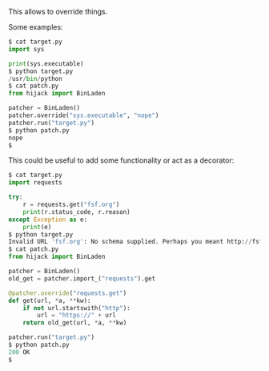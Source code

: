 This allows to override things.

Some examples:
```python
$ cat target.py
import sys

print(sys.executable)
$ python target.py
/usr/bin/python
$ cat patch.py
from hijack import BinLaden

patcher = BinLaden()
patcher.override("sys.executable", "nope")
patcher.run("target.py")
$ python patch.py
nope
$
```

This could be useful to add some functionality or act as a decorator:
```python
$ cat target.py
import requests

try:
    r = requests.get("fsf.org")
    print(r.status_code, r.reason)
except Exception as e:
    print(e)
$ python target.py
Invalid URL 'fsf.org': No schema supplied. Perhaps you meant http://fsf.org?
$ cat patch.py
from hijack import BinLaden

patcher = BinLaden()
old_get = patcher.import_("requests").get

@patcher.override("requests.get")
def get(url, *a, **kw):
    if not url.startswith("http"):
        url = "https://" + url
    return old_get(url, *a, **kw)

patcher.run("target.py")
$ python patch.py
200 OK
$
```
